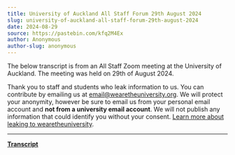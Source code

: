 ```yaml
---
title: University of Auckland All Staff Forum 29th August 2024
slug: university-of-auckland-all-staff-forum-29th-august-2024
date: 2024-08-29
source: https://pastebin.com/kfq2M4Ex
author: Anonymous
author-slug: anonymous
---
```


The below transcript is from an All Staff Zoom meeting at the University of Auckland. The meeting was held on 29th of August 2024.

Thank you to staff and students who leak information to us. You can contribute by emailing us at [email@wearetheuniversity.org](mailto:email@wearetheuniversity.org). We will protect your anonymity, however be sure to email us from your personal email account and **not from a university email account**. We will not publish any information that could identify you without your consent. [Learn more about leaking to wearetheuniversity](/leak).

---

**[Transcript](https://pastebin.com/kfq2M4Ex)**